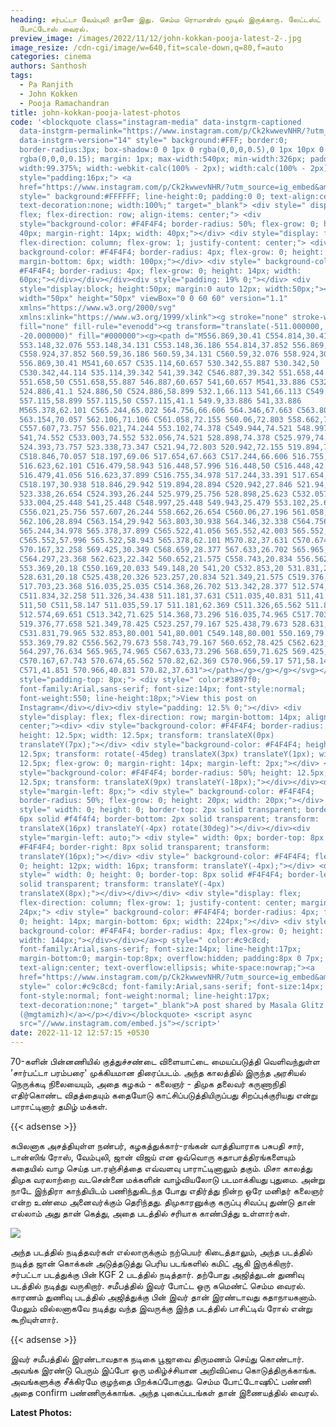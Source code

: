```yaml
---
heading: சர்பட்டா வேம்புலி தானே இது. செம்ம ரொமான்ஸ் மூடில் இருக்காரு. லேட்டஸ்ட்
  போட்டோஸ் வைரல்.
preview_image: /images/2022/11/12/john-kokkan-pooja-latest-2-.jpg
image_resize: /cdn-cgi/image/w=640,fit=scale-down,q=80,f=auto
categories: cinema
authors: Santhosh
tags:
  - Pa Ranjith
  - John Kokken
  - Pooja Ramachandran
title: john-kokkan-pooja-latest-photos
code: '<blockquote class="instagram-media" data-instgrm-captioned
  data-instgrm-permalink="https://www.instagram.com/p/Ck2kwwevNHR/?utm_source=ig_embed&amp;utm_campaign=loading"
  data-instgrm-version="14" style=" background:#FFF; border:0;
  border-radius:3px; box-shadow:0 0 1px 0 rgba(0,0,0,0.5),0 1px 10px 0
  rgba(0,0,0,0.15); margin: 1px; max-width:540px; min-width:326px; padding:0;
  width:99.375%; width:-webkit-calc(100% - 2px); width:calc(100% - 2px);"><div
  style="padding:16px;"> <a
  href="https://www.instagram.com/p/Ck2kwwevNHR/?utm_source=ig_embed&amp;utm_campaign=loading"
  style=" background:#FFFFFF; line-height:0; padding:0 0; text-align:center;
  text-decoration:none; width:100%;" target="_blank"> <div style=" display:
  flex; flex-direction: row; align-items: center;"> <div
  style="background-color: #F4F4F4; border-radius: 50%; flex-grow: 0; height:
  40px; margin-right: 14px; width: 40px;"></div> <div style="display: flex;
  flex-direction: column; flex-grow: 1; justify-content: center;"> <div style="
  background-color: #F4F4F4; border-radius: 4px; flex-grow: 0; height: 14px;
  margin-bottom: 6px; width: 100px;"></div> <div style=" background-color:
  #F4F4F4; border-radius: 4px; flex-grow: 0; height: 14px; width:
  60px;"></div></div></div><div style="padding: 19% 0;"></div> <div
  style="display:block; height:50px; margin:0 auto 12px; width:50px;"><svg
  width="50px" height="50px" viewBox="0 0 60 60" version="1.1"
  xmlns="https://www.w3.org/2000/svg"
  xmlns:xlink="https://www.w3.org/1999/xlink"><g stroke="none" stroke-width="1"
  fill="none" fill-rule="evenodd"><g transform="translate(-511.000000,
  -20.000000)" fill="#000000"><g><path d="M556.869,30.41 C554.814,30.41
  553.148,32.076 553.148,34.131 C553.148,36.186 554.814,37.852 556.869,37.852
  C558.924,37.852 560.59,36.186 560.59,34.131 C560.59,32.076 558.924,30.41
  556.869,30.41 M541,60.657 C535.114,60.657 530.342,55.887 530.342,50
  C530.342,44.114 535.114,39.342 541,39.342 C546.887,39.342 551.658,44.114
  551.658,50 C551.658,55.887 546.887,60.657 541,60.657 M541,33.886 C532.1,33.886
  524.886,41.1 524.886,50 C524.886,58.899 532.1,66.113 541,66.113 C549.9,66.113
  557.115,58.899 557.115,50 C557.115,41.1 549.9,33.886 541,33.886
  M565.378,62.101 C565.244,65.022 564.756,66.606 564.346,67.663 C563.803,69.06
  563.154,70.057 562.106,71.106 C561.058,72.155 560.06,72.803 558.662,73.347
  C557.607,73.757 556.021,74.244 553.102,74.378 C549.944,74.521 548.997,74.552
  541,74.552 C533.003,74.552 532.056,74.521 528.898,74.378 C525.979,74.244
  524.393,73.757 523.338,73.347 C521.94,72.803 520.942,72.155 519.894,71.106
  C518.846,70.057 518.197,69.06 517.654,67.663 C517.244,66.606 516.755,65.022
  516.623,62.101 C516.479,58.943 516.448,57.996 516.448,50 C516.448,42.003
  516.479,41.056 516.623,37.899 C516.755,34.978 517.244,33.391 517.654,32.338
  C518.197,30.938 518.846,29.942 519.894,28.894 C520.942,27.846 521.94,27.196
  523.338,26.654 C524.393,26.244 525.979,25.756 528.898,25.623 C532.057,25.479
  533.004,25.448 541,25.448 C548.997,25.448 549.943,25.479 553.102,25.623
  C556.021,25.756 557.607,26.244 558.662,26.654 C560.06,27.196 561.058,27.846
  562.106,28.894 C563.154,29.942 563.803,30.938 564.346,32.338 C564.756,33.391
  565.244,34.978 565.378,37.899 C565.522,41.056 565.552,42.003 565.552,50
  C565.552,57.996 565.522,58.943 565.378,62.101 M570.82,37.631 C570.674,34.438
  570.167,32.258 569.425,30.349 C568.659,28.377 567.633,26.702 565.965,25.035
  C564.297,23.368 562.623,22.342 560.652,21.575 C558.743,20.834 556.562,20.326
  553.369,20.18 C550.169,20.033 549.148,20 541,20 C532.853,20 531.831,20.033
  528.631,20.18 C525.438,20.326 523.257,20.834 521.349,21.575 C519.376,22.342
  517.703,23.368 516.035,25.035 C514.368,26.702 513.342,28.377 512.574,30.349
  C511.834,32.258 511.326,34.438 511.181,37.631 C511.035,40.831 511,41.851
  511,50 C511,58.147 511.035,59.17 511.181,62.369 C511.326,65.562 511.834,67.743
  512.574,69.651 C513.342,71.625 514.368,73.296 516.035,74.965 C517.703,76.634
  519.376,77.658 521.349,78.425 C523.257,79.167 525.438,79.673 528.631,79.82
  C531.831,79.965 532.853,80.001 541,80.001 C549.148,80.001 550.169,79.965
  553.369,79.82 C556.562,79.673 558.743,79.167 560.652,78.425 C562.623,77.658
  564.297,76.634 565.965,74.965 C567.633,73.296 568.659,71.625 569.425,69.651
  C570.167,67.743 570.674,65.562 570.82,62.369 C570.966,59.17 571,58.147 571,50
  C571,41.851 570.966,40.831 570.82,37.631"></path></g></g></g></svg></div><div
  style="padding-top: 8px;"> <div style=" color:#3897f0;
  font-family:Arial,sans-serif; font-size:14px; font-style:normal;
  font-weight:550; line-height:18px;">View this post on
  Instagram</div></div><div style="padding: 12.5% 0;"></div> <div
  style="display: flex; flex-direction: row; margin-bottom: 14px; align-items:
  center;"><div> <div style="background-color: #F4F4F4; border-radius: 50%;
  height: 12.5px; width: 12.5px; transform: translateX(0px)
  translateY(7px);"></div> <div style="background-color: #F4F4F4; height:
  12.5px; transform: rotate(-45deg) translateX(3px) translateY(1px); width:
  12.5px; flex-grow: 0; margin-right: 14px; margin-left: 2px;"></div> <div
  style="background-color: #F4F4F4; border-radius: 50%; height: 12.5px; width:
  12.5px; transform: translateX(9px) translateY(-18px);"></div></div><div
  style="margin-left: 8px;"> <div style=" background-color: #F4F4F4;
  border-radius: 50%; flex-grow: 0; height: 20px; width: 20px;"></div> <div
  style=" width: 0; height: 0; border-top: 2px solid transparent; border-left:
  6px solid #f4f4f4; border-bottom: 2px solid transparent; transform:
  translateX(16px) translateY(-4px) rotate(30deg)"></div></div><div
  style="margin-left: auto;"> <div style=" width: 0px; border-top: 8px solid
  #F4F4F4; border-right: 8px solid transparent; transform:
  translateY(16px);"></div> <div style=" background-color: #F4F4F4; flex-grow:
  0; height: 12px; width: 16px; transform: translateY(-4px);"></div> <div
  style=" width: 0; height: 0; border-top: 8px solid #F4F4F4; border-left: 8px
  solid transparent; transform: translateY(-4px)
  translateX(8px);"></div></div></div> <div style="display: flex;
  flex-direction: column; flex-grow: 1; justify-content: center; margin-bottom:
  24px;"> <div style=" background-color: #F4F4F4; border-radius: 4px; flex-grow:
  0; height: 14px; margin-bottom: 6px; width: 224px;"></div> <div style="
  background-color: #F4F4F4; border-radius: 4px; flex-grow: 0; height: 14px;
  width: 144px;"></div></div></a><p style=" color:#c9c8cd;
  font-family:Arial,sans-serif; font-size:14px; line-height:17px;
  margin-bottom:0; margin-top:8px; overflow:hidden; padding:8px 0 7px;
  text-align:center; text-overflow:ellipsis; white-space:nowrap;"><a
  href="https://www.instagram.com/p/Ck2kwwevNHR/?utm_source=ig_embed&amp;utm_campaign=loading"
  style=" color:#c9c8cd; font-family:Arial,sans-serif; font-size:14px;
  font-style:normal; font-weight:normal; line-height:17px;
  text-decoration:none;" target="_blank">A post shared by Masala Glitz
  (@mgtamizh)</a></p></div></blockquote> <script async
  src="//www.instagram.com/embed.js"></script>'
date: 2022-11-12 12:57:15 +0530
---
```



70-களின் பின்னணியில் குத்துச்சண்டை விளையாட்டை மையப்படுத்தி வெளிவந்துள்ள ’சார்பட்டா பரம்பரை' முக்கியமான திரைப்படம். அந்த காலத்தில் இருந்த அரசியல் நெருக்கடி நிலையையும், அதை கழகம் - கலைஞர் - திமுக தலைவர் கருணாநிதி எதிர்கொண்ட விதத்தையும் கதையோடு காட்சிப்படுத்தியிருப்பது சிறப்புக்குரியது என்று பாராட்டினார் தமிழ் மக்கள்.

{{< adsense >}}

கபிலனாக அசத்தியுள்ள நண்பர், கழகத்துக்கார்-ரங்கன் வாத்தியாராக பசுபதி சார், டான்ஸிங் ரோஸ், வேம்புலி, ஜான் விஜய் என ஒவ்வொரு கதாபாத்திரங்களையும் கதையில் வாழ செய்த பா.ரஞ்சித்தை எவ்வளவு  பாராட்டினாலும் தகும்.  மிசா காலத்து திமுக வரலாற்றை வடசென்னை மக்களின் வாழ்வியலோடு படமாக்கியது புதுமை. அன்று நாடே இந்திரா காந்தியிடம் பணிந்துகிடந்த போது எதிர்த்து நின்ற ஒரே மனிதர்  கலைஞர் என்ற உண்மை அனைவர்க்கும்  தெரிந்தது. திமுகாரனுக்கு கருப்பு சிவப்பு துண்டு தான் எல்லாம் அது தான் கெத்து, அதை படத்தில் சரியாக காண்பித்து உள்ளார்கள்.

![](/images/2022/11/12/john-kokkan-pooja-latest-1-.jpg)

அந்த படத்தில் நடித்தவர்கள் எல்லாருக்கும் நற்பெயர் கிடைத்தாலும், அந்த படத்தில் நடித்த ஜான் கொக்கன் அடுத்தடுத்து பெரிய படங்களில் கமிட் ஆகி இருக்கிறார். சர்பட்டா படத்துக்கு பின் KGF 2 படத்தில் நடித்தார். தற்போது அஜித்துடன் துணிவு படத்தில் நடித்து வருகிறார். சமீபத்தில் இவர் போட்ட ஒரு கமெண்ட் செம்ம வைரல். காரணம் துணிவு படத்தில் அஜித்துக்கு பின் இவர் தான் இரண்டாவது கதாநாயகனாம். மேலும் வில்லனாகவே நடித்து வந்த இவருக்கு இந்த படத்தில் பாசிட்டிவ் ரோல் என்று கூறியுள்ளார்.

{{< adsense >}}

இவர் சமீபத்தில் இரண்டாவதாக நடிகை பூஜாவை திருமணம் செய்து கொண்டார். அவங்க இரண்டு பெரும் இப்போ ஒரு மகிழ்ச்சியான அறிவிப்பை கொடுத்திருக்காங்க. அவங்களுக்கு சீக்கிரமே குழந்தை பிறக்கப்போகுது. செம்ம போட்டோஷூட் பண்ணி அதை confirm பண்ணிருக்காங்க. அந்த புகைப்படங்கள் தான் இணையத்தில் வைரல். 

**L﻿atest Photos:**